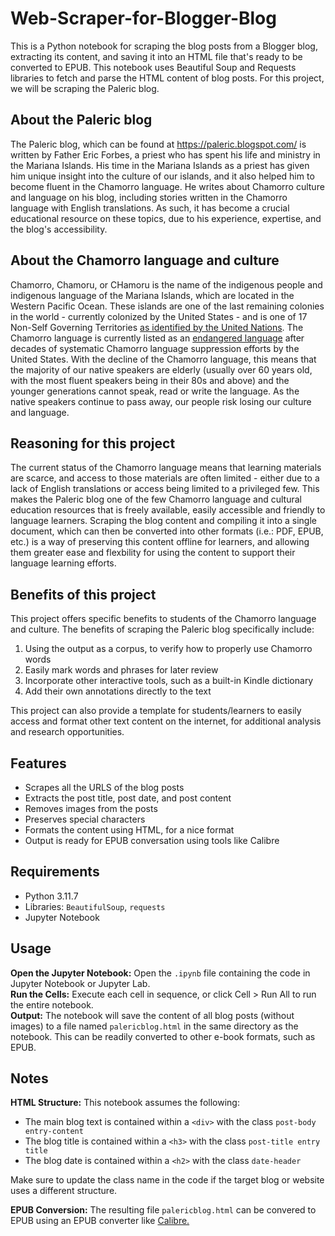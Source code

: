 # Web-Scraper-for-Blogger-Blog
This is a Python notebook for scraping the blog posts from a Blogger blog, extracting its content, and saving it into an HTML file that's ready to be converted to EPUB. This notebook uses Beautiful Soup and Requests libraries to fetch and parse the HTML content of blog posts. For this project, we will be scraping the Paleric blog.

## About the Paleric blog
The Paleric blog, which can be found at https://paleric.blogspot.com/ is written by Father Eric Forbes, a priest who has spent his life and ministry in the Mariana Islands. His time in the Mariana Islands as a priest has given him unique insight into the culture of our islands, and it also helped him to become fluent in the Chamorro language. He writes about Chamorro culture and language on his blog, including stories written in the Chamorro language with English translations. As such, it has become a crucial educational resource on these topics, due to his experience, expertise, and the blog's accessibility.

## About the Chamorro language and culture
Chamorro, Chamoru, or CHamoru is the name of the indigenous people and indigenous language of the Mariana Islands, which are located in the Western Pacific Ocean. These islands are one of the last remaining colonies in the world - currently colonized by the United States - and is one of 17 Non-Self Governing Territories <a href="https://www.un.org/dppa/decolonization/en/nsgt">as identified by the United Nations</a>. The Chamorro language is currently listed as an <a href="https://www.endangeredlanguages.com/lang/846">endangered language</a> after decades of systematic Chamorro language suppression efforts by the United States. With the decline of the Chamorro language, this means that the majority of our native speakers are elderly (usually over 60 years old, with the most fluent speakers being in their 80s and above) and the younger generations cannot speak, read or write the language. As the native speakers continue to pass away, our people risk losing our culture and language.

## Reasoning for this project
The current status of the Chamorro language means that learning materials are scarce, and access to those materials are often limited - either due to a lack of English translations or access being limited to a privileged few. This makes the Paleric blog one of the few Chamorro language and cultural education resources that is freely available, easily accessible and friendly to language learners. Scraping the blog content and compiling it into a single document, which can then be converted into other formats (i.e.: PDF, EPUB, etc.) is a way of preserving this content offline for learners, and allowing them greater ease and flexbility for using the content to support their language learning efforts. 

## Benefits of this project
This project offers specific benefits to students of the Chamorro language and culture. The benefits of scraping the Paleric blog specifically include:
1) Using the output as a corpus, to verify how to properly use Chamorro words
2) Easily mark words and phrases for later review
3) Incorporate other interactive tools, such as a built-in Kindle dictionary
4) Add their own annotations directly to the text

This project can also provide a template for students/learners to easily access and format other text content on the internet, for additional analysis and research opportunities.

## Features
- Scrapes all the URLS of the blog posts
- Extracts the post title, post date, and post content
- Removes images from the posts
- Preserves special characters
- Formats the content using HTML, for a nice format
- Output is ready for EPUB conversation using tools like Calibre

## Requirements
- Python 3.11.7
- Libraries: `BeautifulSoup`, `requests`
- Jupyter Notebook

## Usage
**Open the Jupyter Notebook:** Open the `.ipynb` file containing the code in Jupyter Notebook or Jupyter Lab.<br>
**Run the Cells:** Execute each cell in sequence, or click Cell > Run All to run the entire notebook. <br>
**Output:** The notebook will save the content of all blog posts (without images) to a file named `palericblog.html` in the same directory as the notebook. This can be readily converted to other e-book formats, such as EPUB.

## Notes
**HTML Structure:** This notebook assumes the following: <br>
- The main blog text is contained within a `<div>` with the class `post-body entry-content`<br>
- The blog title is contained within a `<h3>` with the class `post-title entry title`<br>
- The blog date is contained within a `<h2>` with the class `date-header`<br>

Make sure to update the class name in the code if the target blog or website uses a different structure.<br>

**EPUB Conversion:** The resulting file `palericblog.html` can be convered to EPUB using an EPUB converter like <a href="https://calibre-ebook.com/">Calibre.</a>
